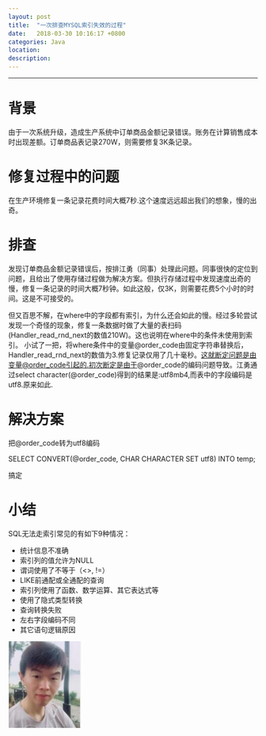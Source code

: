 ```yaml
---
layout: post
title:  "一次排查MYSQL索引失效的过程"
date:   2018-03-30 10:16:17 +0800
categories: Java
location: 
description: 
---
```

---



# 背景


由于一次系统升级，造成生产系统中订单商品金额记录错误。账务在计算销售成本时出现差额。订单商品表记录270W，则需要修复3K条记录。


# 修复过程中的问题

在生产环境修复一条记录花费时间大概7秒.这个速度远远超出我们的想象，慢的出奇。

# 排查

发现订单商品金额记录错误后，按排江勇（同事）处理此问题。同事很快的定位到问题，且给出了使用存储过程做为解决方案。但执行存储过程中发现速度出奇的慢，修复一条记录的时间大概7秒钟。如此这般，仅3K，则需要花费5个小时的时间。这是不可接受的。

但又百思不解，在where中的字段都有索引，为什么还会如此的慢。经过多轮尝试发现一个奇怪的现象，修复一条数据时做了大量的表扫码(Handler_read_rnd_next的数值210W)。这也说明在where中的条件未使用到索引。
小试了一把，将where条件中的变量@order_code由固定字符串替换后，Handler_read_rnd_next的数值为3.修复记录仅用了几十毫秒。这就断定问题是由变量@order_code引起的.初次断定是由于@order_code的编码问题导致。江勇通过select character(@order_code)得到的结果是:utf8mb4,而表中的字段编码是utf8.原来如此.

# 解决方案

把@order_code转为utf8编码

SELECT CONVERT(@order_code, CHAR CHARACTER SET utf8) INTO temp;

搞定

# 小结

SQL无法走索引常见的有如下9种情况：

- 统计信息不准确
- 索引列的值允许为NULL 
- 谓词使用了不等于（<>, !=） 
- LIKE前通配或全通配的查询 
- 索引列使用了函数、数学运算、其它表达式等 
- 使用了隐式类型转换 
- 查询转换失败 
- 左右字段编码不同
- 其它语句逻辑原因

![王江勇](/images/people/jiangyong.jpg "王江勇")
